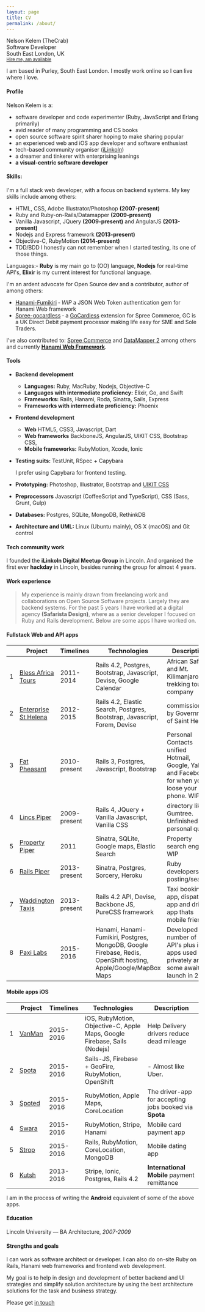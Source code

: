 ```yaml
---
layout: page
title: CV
permalink: /about/
---
```

<div class="cv-header clearfix">
<!-- <img src="https://trello-avatars.s3.amazonaws.com/7b1ea085d6709f32cdd3c22098cba7a3/170.png"> -->
<p>
  <span class="cv-names">Nelson Kelem (TheCrab)</span> <br>
  <span class="cv-title">Software Developer</span> <br>
  <span class="cv-location">South East London, UK</span> <br>
  <small class="cv-hireable"><a href="mailto:nelson@safarista.com">Hire me, am available</a></small>
</p>

I am based in Purley, South East London. I mostly work online so I can live where I love.
</div>

#### Profile
Nelson Kelem is a:

- software developer and code experimenter (Ruby, JavaScript and Erlang primarily)
- avid reader of many programming and CS books
- open source software spirit sharer hoping to make sharing popular
- an experienced web and iOS app developer and software enthusiast
- tech-based community organiser ([iLinkoln](http://ilinkoln.org))
- a dreamer and tinkerer with enterprising leanings
- **a visual-centric software developer**

#### Skills:
I'm a full stack web developer, with a focus on backend systems. My key skills include among others:

- HTML, CSS, Adobe Illustrator/Photoshop **(2007-present)**
- Ruby and Ruby-on-Rails/Datamapper **(2009-present)**
- Vanilla Javascript, JQuery **(2009-present)** and AngularJS **(2013-present)**
- Nodejs and Express framework **(2013-present)**
- Objective-C, RubyMotion **(2014-present)**
- TDD/BDD I honestly can not remember when I started testing, its one of those things.

Languages:- **Ruby** is my main go to (OO) language, **Nodejs** for real-time API's, **Elixir** is my current interest for functional language.

I'm an ardent advocate for Open Source dev and a contributor, author of among others:

- [Hanami-Fumikiri](https://github.com/theCrab/hanami-fumikiri) ‐ _WIP_ a JSON Web Token authentication gem for Hanami Web framework
- [Spree-gocardless](https://github.com/theCrab/spree_gocardless) ‐ a [GoCardless](https://gocardless.com) extension for Spree Commerce, GC is a UK Direct Debit payment processor making life easy for SME and Sole Traders.

I've also contributed to: [Spree Commerce](http://spreecommerce.com) and [DataMapper 2](http://datamapper.org) among others and currently **[Hanami Web Framework](http://hanamirb.org)**.

#### Tools
- **Backend development**
  + **Languages:** Ruby, MacRuby, Nodejs, Objective-C
  + **Languages with intermediate proficiency:** Elixir, Go, and Swift
  + **Frameworks:** Rails, Hanami, Roda, Sinatra, Sails, Express
  + **Frameworks with intermediate proficiency:** Phoenix
- **Frontend development**
  + **Web** HTML5, CSS3, Javascript, Dart
  + **Web frameworks** BackboneJS, AngularJS, UIKIT CSS, Bootstrap CSS,
  + **Mobile frameworks:** RubyMotion, Xcode, Ionic
- **Testing suits:** TestUnit, RSpec + Capybara

   I prefer using Capybara for frontend testing.
- **Prototyping:** Photoshop, Illustrator, Bootstrap and [UIKIT CSS](http://getuikit.com)
- **Preprocessors** Javascript (CoffeeScript and TypeScript), CSS (Sass, Grunt, Gulp)
- **Databases:** Postgres, SQLite, MongoDB, RethinkDB
- **Architecture and UML:** Linux (Ubuntu mainly), OS X (macOS) and Git control

#### Tech community work
I founded the **iLinkoln Digital Meetup Group** in Lincoln. And organised the first ever **hackday** in Lincoln, besides running the group for almost 4 years.

#### Work experience
> My experience is mainly drawn from freelancing work and collaborations on Open Source Software projects. Largely they are backend systems. For the past 5 years I have worked at a digital agency **(Safarista Design)**, where as a senior developer I focused on Ruby and Rails development. Below are some apps I have worked on.

#### Fullstack Web and API apps

|  | Project | Timelines | Technologies | Description |
|- |------- |----- |------------ |----------- |
| 1 | [Bless Africa Tours](http://bats.herokuapp.com/) | 2011-2014 | Rails 4.2, Postgres, Bootstrap, Javascript, Devise, Google Calendar | African Safaris and Mt. Kilimanjaro trekking tours company |
| 2 | [Enterprise St Helena](http://esthelena.herokuapp.com/) | 2012-2015 | Rails 4.2, Elastic Search, Postgres, Bootstrap, Javascript, Forem, Devise | commissioned by Government of Saint Helena |
| 3 | [Fat Pheasant](http://fatpheasant.herokuapp.com/) | 2010-present | Rails 3, Postgres, Javascript, Bootstrap | Personal Contacts unified Hotmail, Google, Yahoo and Facebook for when you loose your phone. WIP |
| 4 | [Lincs Piper](http://lincspiper.co.uk/) | 2009-present | Rails 4, JQuery + Vanilla Javascript, Vanilla CSS | directory like Gumtree. Unfinished personal quest. |
| 5 | [Property Piper](http://propertypiper.com) | 2011 | Sinatra, SQLite, Google maps, Elastic Search | Property search engine WIP |
| 6 | [Rails Piper](http://railspiper.com) | 2013-present | Sinatra, Postgres, Sorcery, Heroku | Ruby developers cv posting/search. |
| 7 | [Waddington Taxis](http://WaddingtonTaxis.co.uk) | 2013-present | Rails 4.2 API, Devise, Backbone JS, PureCSS framework | Taxi booking app, dispatch app and driver app thats mobile friendly |
| 8 | [Paxi Labs](http://paxiapp.com) | 2015-2016 | Hanami, Hanami-Fumikiri, Postgres, MongoDB, Google Firebase, Redis, OpenShift hosting, Apple/Google/MapBox Maps | Developed a number of API's plus iOS apps used privately and some awaiting launch in 2016 |

#### Mobile apps iOS

|  | Project | Timelines | Technologies | Description |
| - | ------- | ----- | ------------ | ----------- |
| 1 | [VanMan](http://paxiapp.uk/vanman) | 2015-2016 | iOS, RubyMotion, Objective-C, Apple Maps, Google Firebase, Sails (Nodejs) | Help Delivery drivers reduce dead mileage |
| 2 | [Spota](http://paxiapp.uk/spota) | 2015-2016 | Sails-JS, Firebase + GeoFire, RubyMotion, OpenShift | - Almost like Uber.
| 3 | [Spoted](http://paxiapp.uk/spoted) | 2015-2016 | RubyMotion, Apple Maps, CoreLocation | The driver-app for accepting jobs booked via **Spota**
| 4 | [Swara](http://paxiapp.uk/swara) | 2015-2016 | RubyMotion, Stripe, Hanami | Mobile card payment app
| 5 | [Strop](http://paxiapp.uk/stropa) | 2015-2016 | Rails, RubyMotion, CoreLocation, MongoDB | Mobile dating app
| 6 | [Kutsh](http://kutsh.co.ke/) | 2013-2016 | Stripe, Ionic, Postgres, Rails 4.2 | **International Mobile** payment remittance

I am in the process of writing the **Android** equivalent of some of the above apps.

#### Education
Lincoln University &mdash; BA Architecture, *2007-2009*

#### Strengths and goals
I can work as software architect or developer. I can also do on-site Ruby on Rails, Hanami web frameworks and frontend web development.

My goal is to help in design and development of better backend and UI strategies and simplify solution architecture by using the best architecture solutions for the task and business strategy.

Please get [in touch](mailto:nelson@ilinkoln.org)
